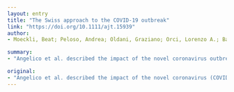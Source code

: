 ```yaml
---
layout: entry
title: "The Swiss approach to the COVID-19 outbreak"
link: "https://doi.org/10.1111/ajt.15939"
author:
- Moeckli, Beat; Peloso, Andrea; Oldani, Graziano; Orci, Lorenzo A.; Banz, Vanessa; Dutkowski, Philipp; Toso, Christian; Berney, Thierry

summary:
- "Angelico et al. described the impact of the novel coronavirus outbreak on organ transplantation in Italy. Switzerland has more COVID-19 cases per capita than Italy (2). The rest of the country continued with the regular allocation policy. In Switzerland, which has more CVID19 cases. per capita, we have opted for a stepwise approach. Angelico and al. also described the effects of the new outbreak."

original:
- "Angelico et al. described the impact of the novel coronavirus (COVID-19) outbreak on organ transplantation in Italy (1), where only one center in Milan has limited transplant activity to most urgent cases. The rest of the country continued with the regular allocation policy (1). In Switzerland, which has more COVID-19 cases per capita than Italy (2), we have opted for a stepwise approach."
---
```


